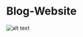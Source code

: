 # Blog-Website

![alt text](https://github.com/[GeorgeMuigai]/[Blog-Website]/blob/[main]/Blog-Website.jpg?raw=true)
